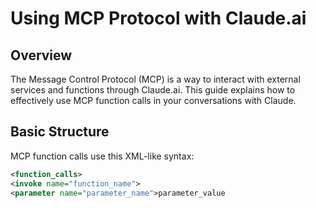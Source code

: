 # Using MCP Protocol with Claude.ai

## Overview
The Message Control Protocol (MCP) is a way to interact with external services and functions through Claude.ai. This guide explains how to effectively use MCP function calls in your conversations with Claude.

## Basic Structure

MCP function calls use this XML-like syntax:

```xml
<function_calls>
<invoke name="function_name">
<parameter name="parameter_name">parameter_value